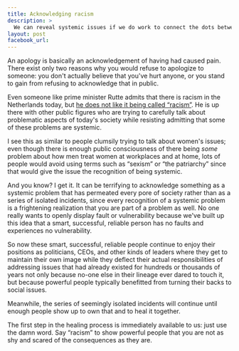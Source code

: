 ```yaml
---
title: Acknowledging racism
description: >
  We can reveal systemic issues if we do work to connect the dots between seemingly isolated incidents.
layout: post
facebook_url: 
---
```


An apology is basically an acknowledgement of having had caused pain. There exist only two reasons why you would refuse to apologize to someone: you don't actually believe that you've hurt anyone, or you stand to gain from refusing to acknowledge that in public.

Even someone like prime minister Rutte admits that there is racism in the Netherlands today, but [he does not like it being called “racism”][1]. He is up there with other public figures who are trying to carefully talk about problematic aspects of today's society while resisting admitting that some of these problems are systemic.

I see this as similar to people clumsily trying to talk about women's issues; even though there is enough public consciousness of there being *some* problem about how men treat women at workplaces and at home, lots of people would avoid using terms such as “sexism” or “the patriarchy” since that would give the issue the recognition of being systemic.

And you know? I get it. It can be terrifying to acknowledge something as a systemic problem that has permeated every pore of society rather than as a series of isolated incidents, since  every recognition of a systemic problem is a frightening realization that you are part of a problem as well. No one really wants to openly display fault or vulnerability because we've built up this idea that a smart, successful, reliable person has no faults and experiences no vulnerability.

So now these smart, successful, reliable people continue to enjoy their positions as politicians, CEOs, and other kinds of leaders where they get to maintain their own image while they deflect their actual responsibilities of addressing issues that had already existed for hundreds or thousands of years not only because no-one else in their lineage ever dared to touch it, but because powerful people typically benefitted from turning their backs to social issues.

Meanwhile, the series of seemingly isolated incidents will continue until enough people show up to own that and to heal it together.

The first step in the healing process is immediately available to us: just use the damn word. Say “racism” to show powerful people that you are not as shy and scared of the consequences as they are.


[1]: https://www.dutchnews.nl/news/2020/07/no-apology-for-slavery-says-dutch-pm-in-bad-tempered-debate-about-racism/